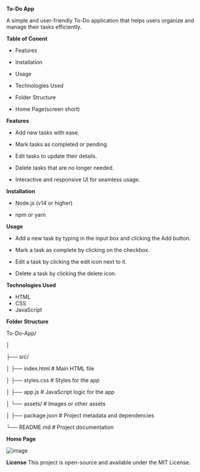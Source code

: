 **To-Do App**

A simple and user-friendly To-Do application that helps users organize and manage their tasks efficiently.

**Table of Conent**
- Features
  
- Installation
  
- Usage

- Technologies Used

- Folder Structure

- Home Page(screen short)



**Features**

- Add new tasks with ease.

- Mark tasks as completed or pending.

- Edit tasks to update their details.

- Delete tasks that are no longer needed.

- Interactive and responsive UI for seamless usage.

**Installation**

- Node.js (v14 or higher)

- npm or yarn


**Usage**

- Add a new task by typing in the input box and clicking the Add button.

- Mark a task as complete by clicking on the checkbox.

- Edit a task by clicking the edit icon next to it.

- Delete a task by clicking the delete icon.


**Technologies Used**

- HTML
- CSS
- JavaScript

**Folder Structure**

To-Do-App/

│

├── src/

│   ├── index.html         # Main HTML file

│   ├── styles.css         # Styles for the app

│   ├── app.js             # JavaScript logic for the app

│   └── assets/            # Images or other assets

│
├── package.json           # Project metadata and dependencies

└── README.md              # Project documentation


**Home Page**


![image](https://github.com/user-attachments/assets/2e8debc4-4db4-425b-9a93-c667002ffc77)


**License**
This project is open-source and available under the MIT License.







